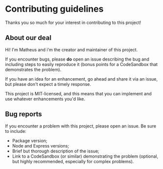 # Contributing guidelines

Thanks you so much for your interest in contributing to this project!

## About our deal

Hi! I'm Matheus and i'm the creator and maintainer of this project.

If you encounter bugs, please **do** open an issue describing the bug and including steps to easily reproduce it (bonus points for a CodeSandbox that demonstrates the problem).

If you have an idea for an enhancement, go ahead and share it via an issue, but please don't expect a timely response.

This project is MIT-licensed, and this means that you can implement and use whatever enhancements you'd like.

## Bug reports

If you encounter a problem with this project, please open an issue. Be sure to include:

- Package version;
- Node and Express versions;
- Brief but thorough description of the issue;
- Link to a CodeSandbox (or similar) demonstrating the problem (optional, but highly recommended, especially for complex problems).
